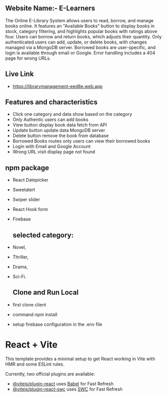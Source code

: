 

## Website Name:- E-Learners
The Online E-Library System allows users to read, borrow, and manage books online. It features an "Available Books" button to display books in stock, category filtering, and highlights popular books with ratings above four. Users can borrow and return books, which adjusts their quantity. Only authenticated users can add, update, or delete books, with changes managed via a MongoDB server. Borrowed books are user-specific, and login is available through email or Google. Error handling includes a 404 page for wrong URLs.

## Live Link
- https://librarymanagement-eed8e.web.app
  
## Features and characteristics
-  Click one category and data show based on the category
-  Only Authentic users can add books
-  View button display book data fetch from API
-  Update button update data MongoDB server
-  Delete button remove the book from database
-  Borrowed Books routes only users can view their borrowed books
- Login with Email and Google Account
- Wrong URL visit display page not found

## npm package
- React Datepicker
- Sweetalert 
- Swiper slider
- React Hook form
- Firebase

  ## selected category:  
- Novel,
- Thriller,
- Drama,
- Sci-Fi.

  ## Clone and Run Local
-  first clone client
-  command npm install
-  setup firebase configuration in the .env file

# React + Vite

This template provides a minimal setup to get React working in Vite with HMR and some ESLint rules.

Currently, two official plugins are available:

- [@vitejs/plugin-react](https://github.com/vitejs/vite-plugin-react/blob/main/packages/plugin-react/README.md) uses [Babel](https://babeljs.io/) for Fast Refresh
- [@vitejs/plugin-react-swc](https://github.com/vitejs/vite-plugin-react-swc) uses [SWC](https://swc.rs/) for Fast Refresh
